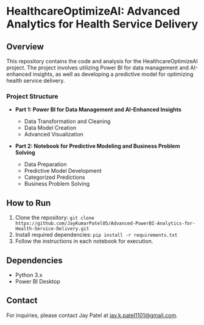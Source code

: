 # HealthcareOptimizeAI: Advanced Analytics for Health Service Delivery

## Overview
This repository contains the code and analysis for the HealthcareOptimizeAI project. The project involves utilizing Power BI for data management and AI-enhanced insights, as well as developing a predictive model for optimizing health service delivery.

### Project Structure
- **Part 1: Power BI for Data Management and AI-Enhanced Insights**
  - Data Transformation and Cleaning
  - Data Model Creation
  - Advanced Visualization

- **Part 2: Notebook for Predictive Modeling and Business Problem Solving**
  - Data Preparation
  - Predictive Model Development
  - Categorized Predictions
  - Business Problem Solving
    
## How to Run
1. Clone the repository: `git clone https://github.com/JayKumarPatel05/Advanced-PowerBI-Analytics-for-Health-Service-Delivery.git`
2. Install required dependencies: `pip install -r requirements.txt`
3. Follow the instructions in each notebook for execution.

## Dependencies
- Python 3.x
- Power BI Desktop

## Contact
For inquiries, please contact Jay Patel at jay.k.patel1101@gmail.com.

